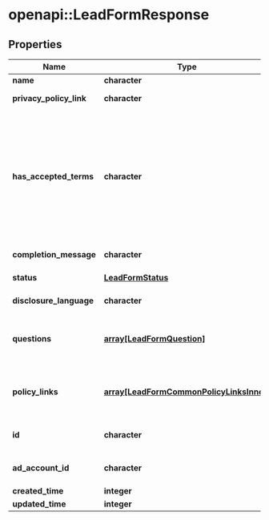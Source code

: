 # openapi::LeadFormResponse


## Properties
Name | Type | Description | Notes
------------ | ------------- | ------------- | -------------
**name** | **character** | Internal name of the lead form. | [optional] 
**privacy_policy_link** | **character** | A link to the advertiser&#39;s privacy policy. This will be included in the lead form&#39;s disclosure language. | [optional] 
**has_accepted_terms** | **character** | Whether the advertiser has accepted Pinterest&#39;s terms of service for creating a lead ad.  By sending us TRUE for this parameter, you agree that (i) you will use any personal information received in compliance with the privacy policy you share with Pinterest, and (ii) you will comply with Pinterest&#39;s &lt;a href&#x3D;\&quot;https://policy.pinterest.com/en/lead-ad-terms\&quot;&gt;Lead Ad Terms&lt;/a&gt;. As a reminder, all advertising on Pinterest is subject to the &lt;a href&#x3D;\&quot;https://business.pinterest.com/en/pinterest-advertising-services-agreement/\&quot;&gt;Pinterest Advertising Services Agreement&lt;/a&gt; or an equivalent agreement as set forth on an IO | [optional] 
**completion_message** | **character** | A message for people who complete the form to let them know what happens next. | [optional] 
**status** | [**LeadFormStatus**](LeadFormStatus.md) |  | [optional] [Enum: ] 
**disclosure_language** | **character** | Additional disclosure language to be included in the lead form. | [optional] 
**questions** | [**array[LeadFormQuestion]**](LeadFormQuestion.md) | List of questions to be displayed on the lead form. | [optional] [Max. items: 10] [Min. items: 0] 
**policy_links** | [**array[LeadFormCommonPolicyLinksInner]**](LeadFormCommon_policy_links_inner.md) | List of additional policy links to be displayed on the lead form. | [optional] [Max. items: 3] [Min. items: 0] 
**id** | **character** | The ID of this lead form | [optional] [Pattern: ^\\d+$] 
**ad_account_id** | **character** | The Ad Account ID that this lead form belongs to. | [optional] [Pattern: ^\\d+$] 
**created_time** | **integer** | Lead form creation time. Unix timestamp in seconds. | [optional] 
**updated_time** | **integer** | Last update time. Unix timestamp in seconds. | [optional] 


